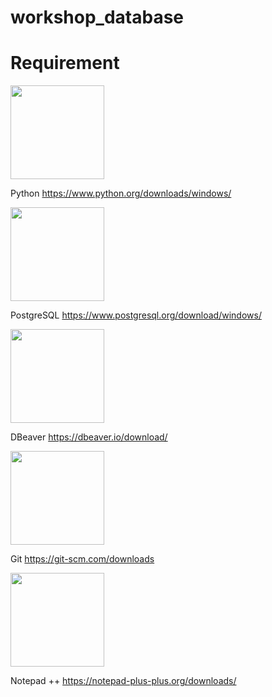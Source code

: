 # workshop_database

<h1>Requirement </h1>

<img src="https://logos-download.com/wp-content/uploads/2016/10/Python_logo_icon-700x697.png" width="150" height="150" />

Python
https://www.python.org/downloads/windows/



<img src="https://upload.wikimedia.org/wikipedia/commons/thumb/2/29/Postgresql_elephant.svg/1200px-Postgresql_elephant.svg.png" width="150" height="150" />

PostgreSQL 
https://www.postgresql.org/download/windows/



<img src="https://upload.wikimedia.org/wikipedia/commons/thumb/b/b5/DBeaver_logo.svg/1200px-DBeaver_logo.svg.png" width="150" height="150" />

DBeaver
https://dbeaver.io/download/



<img src="https://miro.medium.com/max/383/1*co_1qORNdM0PI1nvCp7Iig.png" width="150" height="150" />

Git
https://git-scm.com/downloads



<img src="https://notepad-plus-plus.org/images/logo.svg" width="150" height="150" />

Notepad ++
https://notepad-plus-plus.org/downloads/
